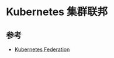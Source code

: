 # Kubernetes 集群联邦

## 参考

* [Kubernetes Federation](https://feisky.gitbooks.io/kubernetes/components/federation.html)